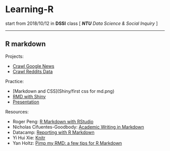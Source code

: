 # Learning-R
start from 2018/10/12 in **DSSI** class
 [ _**NTU** Data Science & Social Inquiry_ ]

---
R markdown
---

Projects:
- [Crawl Google News](/gnews.html)
- [Crawl Reddits Data](first_successful_automatic_crawling.png)

Practice:
- [Markdown and CSS](Shiny/first css for md.png)
- [RMD with Shiny](/Shiny/LearnRMD.html)
- [Presentation](/Shiny/LearnPresentation.html)

Resources:
- Roger Peng: [R Markdown with RStudio](https://www.youtube.com/watch?v=DNS7i2m4sB0)
- Nicholas Cifuentes-Goodbody: [Academic Writing in Markdown](https://www.youtube.com/watch?v=hpAJMSS8pvs)
- Datacamp: [Reporting with R Markdown](https://www.datacamp.com/courses/reporting-with-r-markdown)
- Yi Hui Xie: [Knitr](https://yihui.name/knitr/options/)
- Yan Holtz: [Pimp my RMD: a few tips for R Markdown](https://holtzy.github.io/Pimp-my-rmd/#)
